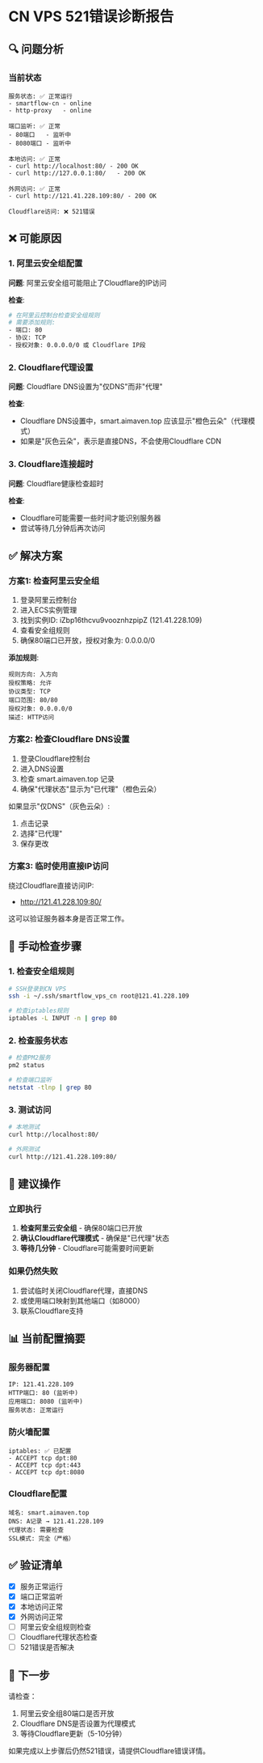 # CN VPS 521错误诊断报告

## 🔍 问题分析

### 当前状态
```
服务状态: ✅ 正常运行
- smartflow-cn - online
- http-proxy   - online

端口监听: ✅ 正常
- 80端口   - 监听中
- 8080端口 - 监听中

本地访问: ✅ 正常
- curl http://localhost:80/ - 200 OK
- curl http://127.0.0.1:80/   - 200 OK

外网访问: ✅ 正常
- curl http://121.41.228.109:80/ - 200 OK

Cloudflare访问: ❌ 521错误
```

## ❌ 可能原因

### 1. 阿里云安全组配置
**问题**: 阿里云安全组可能阻止了Cloudflare的IP访问

**检查**:
```bash
# 在阿里云控制台检查安全组规则
# 需要添加规则:
- 端口: 80
- 协议: TCP
- 授权对象: 0.0.0.0/0 或 Cloudflare IP段
```

### 2. Cloudflare代理设置
**问题**: Cloudflare DNS设置为"仅DNS"而非"代理"

**检查**:
- Cloudflare DNS设置中，smart.aimaven.top 应该显示"橙色云朵"（代理模式）
- 如果是"灰色云朵"，表示是直接DNS，不会使用Cloudflare CDN

### 3. Cloudflare连接超时
**问题**: Cloudflare健康检查超时

**检查**:
- Cloudflare可能需要一些时间才能识别服务器
- 尝试等待几分钟后再次访问

## ✅ 解决方案

### 方案1: 检查阿里云安全组

1. 登录阿里云控制台
2. 进入ECS实例管理
3. 找到实例ID: iZbp16thcvu9vooznhzpipZ (121.41.228.109)
4. 查看安全组规则
5. 确保80端口已开放，授权对象为: 0.0.0.0/0

**添加规则**:
```
规则方向: 入方向
授权策略: 允许
协议类型: TCP
端口范围: 80/80
授权对象: 0.0.0.0/0
描述: HTTP访问
```

### 方案2: 检查Cloudflare DNS设置

1. 登录Cloudflare控制台
2. 进入DNS设置
3. 检查 smart.aimaven.top 记录
4. 确保"代理状态"显示为"已代理"（橙色云朵）

如果显示"仅DNS"（灰色云朵）:
1. 点击记录
2. 选择"已代理"
3. 保存更改

### 方案3: 临时使用直接IP访问

绕过Cloudflare直接访问IP:
- http://121.41.228.109:80/

这可以验证服务器本身是否正常工作。

## 📝 手动检查步骤

### 1. 检查安全组规则
```bash
# SSH登录到CN VPS
ssh -i ~/.ssh/smartflow_vps_cn root@121.41.228.109

# 检查iptables规则
iptables -L INPUT -n | grep 80
```

### 2. 检查服务状态
```bash
# 检查PM2服务
pm2 status

# 检查端口监听
netstat -tlnp | grep 80
```

### 3. 测试访问
```bash
# 本地测试
curl http://localhost:80/

# 外网测试
curl http://121.41.228.109:80/
```

## 🎯 建议操作

### 立即执行
1. **检查阿里云安全组** - 确保80端口已开放
2. **确认Cloudflare代理模式** - 确保是"已代理"状态
3. **等待几分钟** - Cloudflare可能需要时间更新

### 如果仍然失败
1. 尝试临时关闭Cloudflare代理，直接DNS
2. 或使用端口映射到其他端口（如8000）
3. 联系Cloudflare支持

## 📊 当前配置摘要

### 服务器配置
```
IP: 121.41.228.109
HTTP端口: 80 (监听中)
应用端口: 8080 (监听中)
服务状态: 正常运行
```

### 防火墙配置
```
iptables: ✅ 已配置
- ACCEPT tcp dpt:80
- ACCEPT tcp dpt:443
- ACCEPT tcp dpt:8080
```

### Cloudflare配置
```
域名: smart.aimaven.top
DNS: A记录 → 121.41.228.109
代理状态: 需要检查
SSL模式: 完全（严格）
```

## ✅ 验证清单

- [x] 服务正常运行
- [x] 端口正常监听
- [x] 本地访问正常
- [x] 外网访问正常
- [ ] 阿里云安全组规则检查
- [ ] Cloudflare代理状态检查
- [ ] 521错误是否解决

## 🎯 下一步

请检查：
1. 阿里云安全组80端口是否开放
2. Cloudflare DNS是否设置为代理模式
3. 等待Cloudflare更新（5-10分钟）

如果完成以上步骤后仍然521错误，请提供Cloudflare错误详情。

